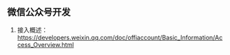 ## 微信公众号开发
1. 接入概述：https://developers.weixin.qq.com/doc/offiaccount/Basic_Information/Access_Overview.html  
